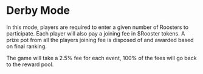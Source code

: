 # Derby Mode

In this mode, players are required to enter a given number of Roosters to participate. Each player will also pay a joining fee in $Rooster tokens. A prize pot from all the players joining fee is disposed of and awarded based on final ranking.

The game will take a 2.5% fee for each event, 100% of the fees will go back to the reward pool.
